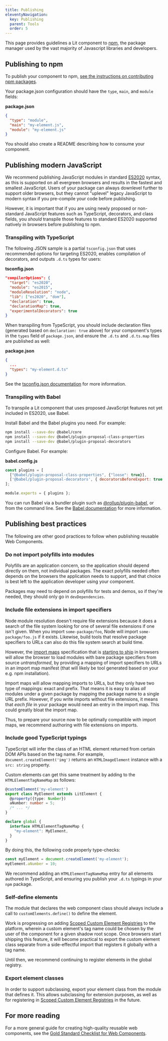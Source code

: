 ```yaml
---
title: Publishing
eleventyNavigation:
  key: Publishing
  parent: Tools
  order: 5
---
```


This page provides guidelines a Lit component to [npm](https://www.npmjs.com/), the package manager used by the vast majority of Javascript libraries and developers.

## Publishing to npm

To publish your component to npm, [see the instructions on contributing npm packages](https://docs.npmjs.com/packages-and-modules/contributing-packages-to-the-registry).

Your package.json configuration should have the `type`, `main`, and `module` fields:

**package.json**

```json
{
  "type": "module",
  "main": "my-element.js",
  "module": "my-element.js"
}
```

You should also create a README describing how to consume your component.

## Publishing modern JavaScript

We recommend publishing JavaScript modules in standard [ES2020](https://kangax.github.io/compat-table/es2016plus/) syntax, as this is supported on all evergreen browsers and results in the fastest and smallest JavaScript. Users of your package can always downlevel further to support older browsers, but they cannot "uplevel" legacy JavaScript to modern syntax if you pre-compile your code before publishing.

However, it is important that if you are using newly proposed or non-standard JavaScript features such as TypeScript, decorators, and class fields, you _should_ transpile those features to standard ES2020 supported natively in browsers before publishing to npm.

### Transpiling with TypeScript

The following JSON sample is a partial `tsconfig.json` that uses recommended options for targeting ES2020, enables compilation of decorators, and outputs `.d.ts` types for users:

**tsconfig.json**

```json
"compilerOptions": {
  "target": "es2020",
  "module": "es2015",
  "moduleResolution": "node",
  "lib": ["es2020", "dom"],
  "declaration": true,
  "declarationMap": true,
  "experimentalDecorators": true
}
```

When transpiling from TypeScript, you should include declaration files
(generated based on `declaration: true` above) for your component's types in the
`types` field of `package.json`, and ensure the `.d.ts` and `.d.ts.map` files
are published as well:

**package.json**
```json
{
  ...
  "types": "my-element.d.ts"
}
```

See the [tsconfig.json documentation](https://www.typescriptlang.org/docs/handbook/tsconfig-json.html) for more information.

### Transpiling with Babel

To transpile a Lit component that uses proposed JavaScript features not yet included in ES2020, use Babel.

Install Babel and the Babel plugins you need. For example:

```sh
npm install --save-dev @babel/core
npm install --save-dev @babel/plugin-proposal-class-properties
npm install --save-dev @babel/plugin-proposal-decorators
```

Configure Babel. For example:

**babel.config.js**

```js
const plugins = [
  ["@babel/plugin-proposal-class-properties", {"loose": true}],
  ['@babel/plugin-proposal-decorators', { decoratorsBeforeExport: true } ],
];

module.exports = { plugins };
```

You can run Babel via a bundler plugin such as [@rollup/plugin-babel](https://www.npmjs.com/package/@rollup/plugin-babel), or from the command line. See the [Babel documentation](https://babeljs.io/docs/en/) for more information.

## Publishing best practices

The following are other good practices to follow when publishing reusable Web Components.

### Do not import polyfills into modules

Polyfills are an application concern, so the application should depend directly
on them, not individual packages. The exact polyfills needed often depends on
the browsers the application needs to support, and that choice is best left to
the application developer using your component.

Packages may need to depend on polyfills for tests and demos, so if
they're needed, they should only go in `devDependencies`.

### Include file extensions in import specifiers

Node module resolution doesn't require file extensions because it does a search
of the file system looking for one of several file extensions if one isn't
given. When you import `some-package/foo`, Node will import
`some-package/foo.js` if it exists. Likewise, build tools that resolve package
specifiers to URLs can also do this file system search at build time.

However, the [import maps](https://github.com/WICG/import-maps) specification
that is [starting to ship](https://chromestatus.com/feature/5315286962012160) in
browsers will allow the browser to load modules with bare package specifiers
from source _untransformed_, by providing a mapping of import specifiers to URLs
in an import map manifest (that will likely be tool generated based on your e.g.
npm installation).

Import maps will allow mapping imports to URLs, but they only have two type of
mappings: exact and prefix. That means it is easy to alias _all_ modules under a
given package by mapping the package name to a single URL prefix. However, if
you write imports without file extensions, it means that _each file_ in your
package would need an entry in the import map.
This
could greatly bloat the import map.

Thus, to prepare your source now to be optimally compatible with import maps, we
recommend authoring with file extensions on imports.

### Include good TypeScript typings

TypeScript will infer the class of an HTML element returned from certain DOM
APIs based on the tag name. For example, `document.createElement('img')` returns
an `HTMLImageElement` instance with a `src: string` property.

Custom elements can get this same treatment by adding to the
`HTMLElementTagNameMap` as follows:

```ts
@customElement('my-element')
export class MyElement extends LitElement {
  @property({type: Number})
  aNumber: number = 5;
  /* ... */
}

declare global {
  interface HTMLElementTagNameMap {
    "my-element": MyElement,
  }
}
```

By doing this, the following code properly type-checks:

```ts
const myElement = document.createElement('my-element');
myElement.aNumber = 10;
```

We recommend adding an `HTMLElementTagNameMap` entry for all elements authored
in TypeScript, and ensuring you publish your `.d.ts` typings in your `npm`
package.

### Self-define elements

The module that declares the web component class should always include a call to
`customElements.define()` to define the element.

Work is progressing on adding [Scoped Custom Element
Registries](https://github.com/WICG/webcomponents/blob/gh-pages/proposals/Scoped-Custom-Element-Registries.md)
to the platform, wherein a custom element's tag name could be chosen by the
user of the component for a given shadow root scope. Once browsers start
shipping this feature, it will become practical to export the custom element
class separate from a side-effectful import that registers it globally with a
tag name.

Until then, we recommend continuing to register elements in the global registry.

### Export element classes

In order to support subclassing, export your element class from the module that
defines it. This allows subclassing for extension purposes, as well as for
registering in [Scoped Custom Element
Registries](https://github.com/WICG/webcomponents/blob/gh-pages/proposals/Scoped-Custom-Element-Registries.md)
in the future.

## For more reading

For a more general guide for creating high-quality reusable web components, see
the [Gold Standard Checklist for Web
Components](https://github.com/webcomponents/gold-standard/wiki).
